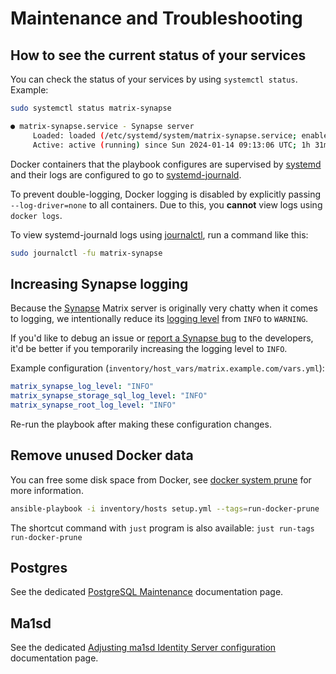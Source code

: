 # Maintenance and Troubleshooting

## How to see the current status of your services

You can check the status of your services by using `systemctl status`. Example:
```sh
sudo systemctl status matrix-synapse

● matrix-synapse.service - Synapse server
     Loaded: loaded (/etc/systemd/system/matrix-synapse.service; enabled; vendor preset: enabled)
     Active: active (running) since Sun 2024-01-14 09:13:06 UTC; 1h 31min ago
```

Docker containers that the playbook configures are supervised by [systemd](https://wiki.archlinux.org/title/Systemd) and their logs are configured to go to [systemd-journald](https://wiki.archlinux.org/title/Systemd/Journal).

To prevent double-logging, Docker logging is disabled by explicitly passing `--log-driver=none` to all containers. Due to this, you **cannot** view logs using `docker logs`.

To view systemd-journald logs using [journalctl](https://man.archlinux.org/man/journalctl.1), run a command like this:

```sh
sudo journalctl -fu matrix-synapse
```


## Increasing Synapse logging

Because the [Synapse](https://github.com/element-hq/synapse) Matrix server is originally very chatty when it comes to logging, we intentionally reduce its [logging level](https://docs.python.org/3/library/logging.html#logging-levels) from `INFO` to `WARNING`.

If you'd like to debug an issue or [report a Synapse bug](https://github.com/element-hq/synapse/issues/new/choose) to the developers, it'd be better if you temporarily increasing the logging level to `INFO`.

Example configuration (`inventory/host_vars/matrix.example.com/vars.yml`):

```yaml
matrix_synapse_log_level: "INFO"
matrix_synapse_storage_sql_log_level: "INFO"
matrix_synapse_root_log_level: "INFO"
```

Re-run the playbook after making these configuration changes.

## Remove unused Docker data

You can free some disk space from Docker, see [docker system prune](https://docs.docker.com/engine/reference/commandline/system_prune/) for more information.

```sh
ansible-playbook -i inventory/hosts setup.yml --tags=run-docker-prune
```

The shortcut command with `just` program is also available: `just run-tags run-docker-prune`

## Postgres

See the dedicated [PostgreSQL Maintenance](maintenance-postgres.md) documentation page.

## Ma1sd

See the dedicated [Adjusting ma1sd Identity Server configuration](configuring-playbook-ma1sd.md) documentation page.
